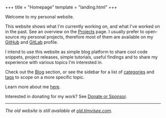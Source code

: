 +++
title = "Homepage"
template = "landing.html"
+++

Welcome to my personal website.

This website shows what I'm currently working on, and what I've worked on in the
past. See an overview on the [Projects](@/projects.md) page. I usually prefer to
open-source my personal projects, therefore most of them are available on my
[GitHub][github] and [GitLab][gitlab] profile.

I intend to use this website as simple blog platform to share cool code
snippets, project releases, simple tutorials, useful findings and to share my
experience with various topics I'm interested in.

Check out the [Blog](@/blog/_index.md) section, or see the sidebar for a list
of [categories](/categories) and [tags](/tags) to scope on a more specific topic.

Learn more about me [here](@/about.md).

Interested in donating for my work? See [Donate or Sponsor](@/donate.md).

---

_The old website is still available at [old.timvisee.com][old]._

[github]: https://github.com/timvisee
[gitlab]: https://gitlab.com/timvisee
[old]: https://old.timvisee.com/
